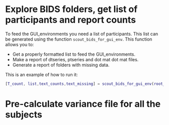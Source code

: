 # Explore BIDS folders, get list of participants and report counts

To feed the GUI_environments you need a list of participants. This list can be generated using the function `scout_bids_for_gui_env`. This function allows you to:

- Get a properly formatted list to feed the GUI_environments.
- Make a report of dtseries, ptseries and dot mat dot mat files.
- Generate a report of folders with missing data.

This is an example of how to run it:

```matlab
[T_count, list,text_counts,text_missing] = scout_bids_for_gui_env(root_path)
```



# Pre-calculate variance file for all the subjects

